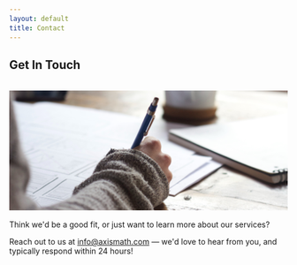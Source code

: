 ```yaml
---
layout: default
title: Contact
---
```


## Get In Touch

<br>

<img src="assets/pics/hand-thin.jpg" class="img-fluid">

<br>

Think we'd be a good fit, or just want to learn more about our services?

Reach out to us at [info@axismath.com](mailto:info@axismath.com) — we'd love to hear from you, and typically respond within 24 hours!


